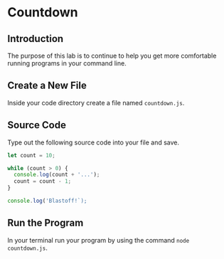 # Countdown

## Introduction

The purpose of this lab is to continue to help you get more comfortable running programs in your command line.

## Create a New File

Inside your code directory create a file named `countdown.js`.

## Source Code

Type out the following source code into your file and save.

```js
let count = 10;

while (count > 0) {
  console.log(count + '...');
  count = count - 1;
}

console.log('Blastoff!`);
```

## Run the Program

In your terminal run your program by using the command `node countdown.js`.
